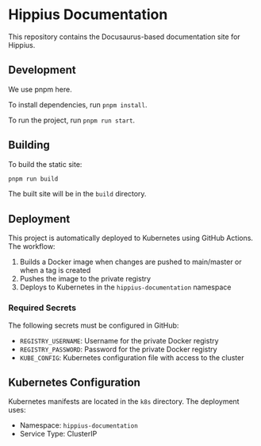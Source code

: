# Hippius Documentation

This repository contains the Docusaurus-based documentation site for Hippius.

## Development

We use pnpm here.

To install dependencies, run `pnpm install`.

To run the project, run `pnpm run start`.

## Building

To build the static site:

```bash
pnpm run build
```

The built site will be in the `build` directory.

## Deployment

This project is automatically deployed to Kubernetes using GitHub Actions. The workflow:

1. Builds a Docker image when changes are pushed to main/master or when a tag is created
2. Pushes the image to the private registry
3. Deploys to Kubernetes in the `hippius-documentation` namespace

### Required Secrets

The following secrets must be configured in GitHub:

- `REGISTRY_USERNAME`: Username for the private Docker registry
- `REGISTRY_PASSWORD`: Password for the private Docker registry
- `KUBE_CONFIG`: Kubernetes configuration file with access to the cluster

## Kubernetes Configuration

Kubernetes manifests are located in the `k8s` directory. The deployment uses:

- Namespace: `hippius-documentation`
- Service Type: ClusterIP
